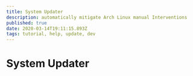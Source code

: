 ```yaml
---
title: System Updater
description: automatically mitigate Arch Linux manual Interventions
published: true
date: 2020-03-14T19:11:15.893Z
tags: tutorial, help, update, dev
---
```


# System Updater
